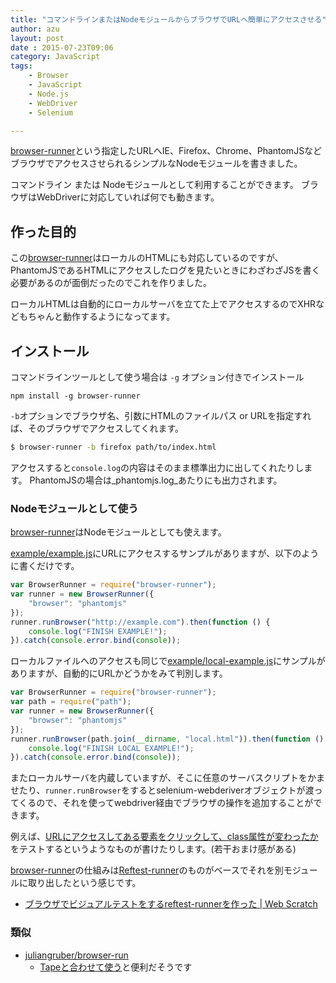 ```yaml
---
title: "コマンドラインまたはNodeモジュールからブラウザでURLへ簡単にアクセスさせる"
author: azu
layout: post
date : 2015-07-23T09:06
category: JavaScript 
tags:
    - Browser
    - JavaScript
    - Node.js
    - WebDriver
    - Selenium

---
```


[browser-runner](https://github.com/azu/browser-runner "browser-runner")という指定したURLへIE、Firefox、Chrome、PhantomJSなどブラウザでアクセスさせられるシンプルなNodeモジュールを書きました。

コマンドライン または Nodeモジュールとして利用することができます。
ブラウザはWebDriverに対応していれば何でも動きます。


## 作った目的

この[browser-runner](https://github.com/azu/browser-runner "browser-runner")はローカルのHTMLにも対応しているのですが、
PhantomJSであるHTMLにアクセスしたログを見たいときにわざわざJSを書く必要があるのが面倒だったのでこれを作りました。

ローカルHTMLは自動的にローカルサーバを立てた上でアクセスするのでXHRなどもちゃんと動作するようになってます。


## インストール

コマンドラインツールとして使う場合は `-g` オプション付きでインストール

```
npm install -g browser-runner
```

`-b`オプションでブラウザ名、引数にHTMLのファイルパス or URLを指定すれば、そのブラウザでアクセスしてくれます。

```sh
$ browser-runner -b firefox path/to/index.html
```

アクセスすると`console.log`の内容はそのまま標準出力に出してくれたりします。
PhantomJSの場合は_phantomjs.log_あたりにも出力されます。


### Nodeモジュールとして使う

[browser-runner](https://github.com/azu/browser-runner "browser-runner")はNodeモジュールとしても使えます。

[example/example.js](https://github.com/azu/browser-runner/tree/master/example/example.js)にURLにアクセスするサンプルがありますが、以下のように書くだけです。

```js
var BrowserRunner = require("browser-runner");
var runner = new BrowserRunner({
    "browser": "phantomjs"
});
runner.runBrowser("http://example.com").then(function () {
    console.log("FINISH EXAMPLE!");
}).catch(console.error.bind(console));
```

ローカルファイルへのアクセスも同じで[example/local-example.js](https://github.com/azu/browser-runner/tree/master/example/local-example.js)にサンプルがありますが、自動的にURLかどうかをみて判別します。

```js
var BrowserRunner = require("browser-runner");
var path = require("path");
var runner = new BrowserRunner({
    "browser": "phantomjs"
});
runner.runBrowser(path.join(__dirname, "local.html")).then(function () {
    console.log("FINISH LOCAL EXAMPLE!");
}).catch(console.error.bind(console));
```

またローカルサーバを内蔵していますが、そこに任意のサーバスクリプトをかませたり、`runner.runBrowser`をするとselenium-webderiverオブジェクトが渡ってくるので、それを使ってwebdriver経由でブラウザの操作を追加することができます。

例えば、[URLにアクセスしてある要素をクリックして、class属性が変わったか](https://github.com/azu/browser-runner/blob/fa7fccdbc1d466e3a0ac41a1d70c4280b808543a/test/BrowserRunner-test.js#L38-L46)をテストするというようなものが書けたりします。(若干おまけ感がある)

[browser-runner](https://github.com/azu/browser-runner "browser-runner")の仕組みは[Reftest-runner](https://github.com/azu/reftest-runner "Reftest-runner")のものがベースでそれを別モジュールに取り出したという感じです。

- [ブラウザでビジュアルテストをするreftest-runnerを作った | Web Scratch](https://efcl.info/2015/05/14/reftest-runner/ "ブラウザでビジュアルテストをするreftest-runnerを作った | Web Scratch")

### 類似

- [juliangruber/browser-run](https://github.com/juliangruber/browser-run "juliangruber/browser-run")
	- [Tapeと合わせて使う](https://medium.com/javascript-scene/why-i-use-tape-instead-of-mocha-so-should-you-6aa105d8eaf4)と便利だそうです
